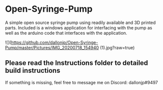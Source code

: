 # Open-Syringe-Pump
A simple open source syringe pump using readily available and 3D printed parts.
Included is a windows application for interfacing with the pump as well as the arduino code that interfaces with the application.

![](https://github.com/dallonjp/Open-Syringe-Pump/master/Pictures/IMG_20200718_154940 (1).jpg?raw=true)
## Please read the Instructions folder to detailed build instructions
If something is missing, feel free to message me on Discord: dallonjp#9497
